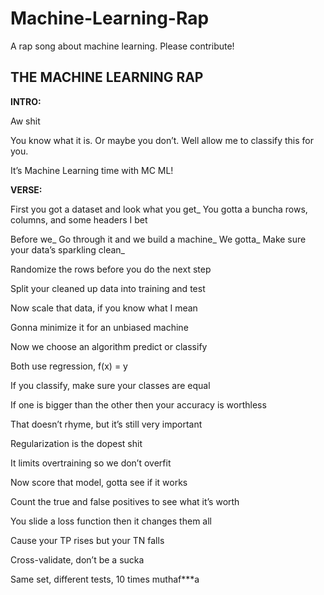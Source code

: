# Machine-Learning-Rap
 A rap song about machine learning.  Please contribute!

## THE MACHINE LEARNING RAP

**INTRO:**

Aw shit

You know what it is.  Or maybe you don’t.  Well allow me to classify this for you.

It’s Machine Learning time with MC ML!

**VERSE:**

First you got a dataset and look what you get_
You gotta a buncha rows, columns, and some headers I bet


Before we_
Go through it and we build a machine_
We gotta_
Make sure your data’s sparkling clean_


Randomize the rows before you do the next step

Split your cleaned up data into training and test


Now scale that data, if you know what I mean

Gonna minimize it for an unbiased machine


Now we choose an algorithm predict or classify

Both use regression, f(x) = y


If you classify, make sure your classes are equal

If one is bigger than the other then your accuracy is worthless

That doesn’t rhyme, but it’s still very important


Regularization is the dopest shit

It limits overtraining so we don’t overfit


Now score that model, gotta see if it works

Count the true and false positives to see what it’s worth


You slide a loss function then it changes them all

Cause your TP rises but your TN falls


Cross-validate, don’t be a sucka

Same set, different tests, 10 times muthaf***a
